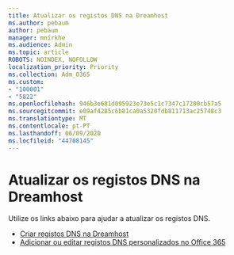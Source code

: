 ```yaml
---
title: Atualizar os registos DNS na Dreamhost
ms.author: pebaum
author: pebaum
manager: mnirkhe
ms.audience: Admin
ms.topic: article
ROBOTS: NOINDEX, NOFOLLOW
localization_priority: Priority
ms.collection: Adm_O365
ms.custom:
- "100001"
- "5822"
ms.openlocfilehash: 946b3e681d095923e73e5c1c7347c17200cb57a5
ms.sourcegitcommit: e09af4285c6b81ca0a5320fdb811713ac25748c3
ms.translationtype: MT
ms.contentlocale: pt-PT
ms.lasthandoff: 06/09/2020
ms.locfileid: "44708145"
---
```

# <a name="update-dns-records-at-dreamhost"></a>Atualizar os registos DNS na Dreamhost

Utilize os links abaixo para ajudar a atualizar os registos DNS.

- [Criar registos DNS na Dreamhost](https://docs.microsoft.com/microsoft-365/admin/dns/create-dns-records-at-dreamhost?view=o365-worldwide)
- [Adicionar ou editar registos DNS personalizados no Office 365](https://docs.microsoft.com/microsoft-365/admin/setup/add-domain#add-or-edit-custom-dns-records)